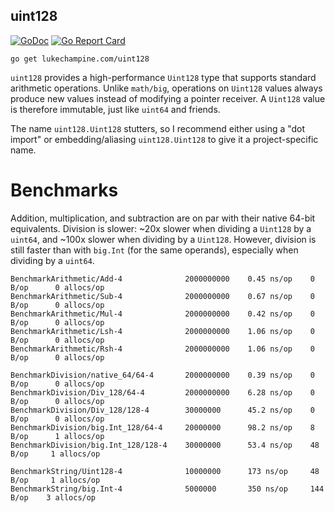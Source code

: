 uint128
-------

[![GoDoc](https://godoc.org/github.com/lukechampine/uint128?status.svg)](https://godoc.org/github.com/lukechampine/uint128)
[![Go Report Card](http://goreportcard.com/badge/github.com/lukechampine/uint128)](https://goreportcard.com/report/github.com/lukechampine/uint128)

```
go get lukechampine.com/uint128
```

`uint128` provides a high-performance `Uint128` type that supports standard arithmetic
operations. Unlike `math/big`, operations on `Uint128` values always produce new values
instead of modifying a pointer receiver. A `Uint128` value is therefore immutable, just
like `uint64` and friends.

The name `uint128.Uint128` stutters, so I recommend either using a "dot import"
or embedding/aliasing `uint128.Uint128` to give it a project-specific name.


# Benchmarks

Addition, multiplication, and subtraction are on par with their native 64-bit
equivalents. Division is slower: ~20x slower when dividing a `Uint128` by a
`uint64`, and ~100x slower when dividing by a `Uint128`. However, division is
still faster than with `big.Int` (for the same operands), especially when
dividing by a `uint64`.

```
BenchmarkArithmetic/Add-4              2000000000    0.45 ns/op    0 B/op      0 allocs/op
BenchmarkArithmetic/Sub-4              2000000000    0.67 ns/op    0 B/op      0 allocs/op
BenchmarkArithmetic/Mul-4              2000000000    0.42 ns/op    0 B/op      0 allocs/op
BenchmarkArithmetic/Lsh-4              2000000000    1.06 ns/op    0 B/op      0 allocs/op
BenchmarkArithmetic/Rsh-4              2000000000    1.06 ns/op    0 B/op      0 allocs/op

BenchmarkDivision/native_64/64-4       2000000000    0.39 ns/op    0 B/op      0 allocs/op
BenchmarkDivision/Div_128/64-4         2000000000    6.28 ns/op    0 B/op      0 allocs/op
BenchmarkDivision/Div_128/128-4        30000000      45.2 ns/op    0 B/op      0 allocs/op
BenchmarkDivision/big.Int_128/64-4     20000000      98.2 ns/op    8 B/op      1 allocs/op
BenchmarkDivision/big.Int_128/128-4    30000000      53.4 ns/op    48 B/op     1 allocs/op

BenchmarkString/Uint128-4              10000000      173 ns/op     48 B/op     1 allocs/op
BenchmarkString/big.Int-4              5000000       350 ns/op     144 B/op    3 allocs/op
```
